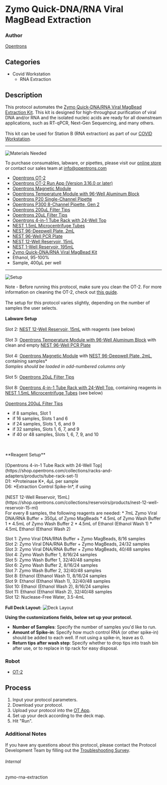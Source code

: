 # Zymo Quick-DNA/RNA Viral MagBead Extraction

### Author
[Opentrons](https://opentrons.com/)



## Categories
* Covid Workstation
	* RNA Extraction


## Description
This protocol automates the [Zymo Quick-DNA/RNA Viral MagBead Extraction Kit](https://www.zymoresearch.com/collections/quick-dna-rna-viral-kits/products/quick-dna-rna-viral-magbead). This kit is designed for high-throughput purification of viral DNA and/or RNA and the isolated nucleic acids are ready for all downstream applications, such as RT-qPCR, Next-Gen Sequencing, and many others.<br/>
<br/>
This kit can be used for Station B (RNA extraction) as part of our [COVID Workstation](https://blog.opentrons.com/how-to-use-opentrons-to-test-for-covid-19/).



---
![Materials Needed](https://s3.amazonaws.com/opentrons-protocol-library-website/custom-README-images/001-General+Headings/materials.png)

To purchase consumables, labware, or pipettes, please visit our [online store](https://shop.opentrons.com/) or contact our sales team at [info@opentrons.com](mailto:info@opentrons.com)

* [Opentrons OT-2](https://shop.opentrons.com/collections/ot-2-robot/products/ot-2)
* [Opentrons OT-2 Run App (Version 3.16.0 or later)](https://opentrons.com/ot-app/)
* [Opentrons Magnetic Module](https://shop.opentrons.com/collections/hardware-modules/products/magdeck)
* [Opentrons Temperature Module with 96-Well Aluminum Block](https://shop.opentrons.com/collections/hardware-modules/products/tempdeck)
* [Opentrons P20 Single-Channel Pipette](https://shop.opentrons.com/collections/ot-2-pipettes/products/single-channel-electronic-pipette)
* [Opentrons P300 8-Channel Pipette, Gen 2](https://opentrons.com/pipettes/)
* [Opentrons 200µL Filter Tips](https://shop.opentrons.com/collections/opentrons-tips)
* [Opentrons 20µL Filter Tips](https://shop.opentrons.com/collections/opentrons-tips)
* [Opentrons 4-in-1 Tube Rack with 24-Well Top](https://shop.opentrons.com/collections/racks-and-adapters/products/tube-rack-set-1)
* [NEST 1.5mL Microcentrifuge Tubes](https://shop.opentrons.com/collections/tubes/products/nest-microcentrifuge-tubes)
* [NEST 96-Deepwell Plate, 2mL](https://labware.opentrons.com/nest_96_wellplate_2ml_deep?category=wellPlate)
* [NEST 96-Well PCR Plate](https://shop.opentrons.com/collections/lab-plates/products/nest-0-1-ml-96-well-pcr-plate-full-skirt)
* [NEST 12-Well Reservoir, 15mL](https://shop.opentrons.com/collections/reservoirs/products/nest-12-well-reservoir-15-ml)
* [NEST 1-Well Reservoir, 195mL](https://labware.opentrons.com/nest_1_reservoir_195ml?category=reservoir)
* [Zymo Quick-DNA/RNA Viral MagBead Kit](https://www.zymoresearch.com/collections/quick-dna-rna-viral-kits/products/quick-dna-rna-viral-magbead)
* Ethanol, 95-100%
* Sample, 400µL per well


---
![Setup](https://s3.amazonaws.com/opentrons-protocol-library-website/custom-README-images/001-General+Headings/Setup.png)

Note - Before running this protocol, make sure you clean the OT-2. For more information on cleaning the OT-2, check out [this guide](https://support.opentrons.com/en/articles/1795522-cleaning-your-ot-2).<br/>
<br/>
The setup for this protocol varies slightly, depending on the number of samples the user selects.<br/>
<br/>
**Labware Setup**<br/>
<br/>
Slot 2: [NEST 12-Well Reservoir, 15mL](https://shop.opentrons.com/collections/reservoirs/products/nest-12-well-reservoir-15-ml) with reagents (see below)<br/>
<br/>
Slot 3: [Opentrons Temperature Module with 96-Well Aluminum Block](https://shop.opentrons.com/collections/hardware-modules/products/tempdeck) with clean and empty [NEST 96-Well PCR Plate](https://shop.opentrons.com/collections/lab-plates/products/nest-0-1-ml-96-well-pcr-plate-full-skirt)<br/>
<br/>
Slot 4: [Opentrons Magnetic Module](https://shop.opentrons.com/collections/hardware-modules/products/magdeck) with [NEST 96-Deepwell Plate, 2mL](https://labware.opentrons.com/nest_96_wellplate_2ml_deep?category=wellPlate), containing samples*<br/>
*Samples should be loaded in odd-numbered columns only*<br/>
<br/>
Slot 5: [Opentrons 20µL Filter Tips](https://shop.opentrons.com/collections/opentrons-tips)<br/>
<br/>
Slot 8: [Opentrons 4-in-1 Tube Rack with 24-Well Top](https://shop.opentrons.com/collections/racks-and-adapters/products/tube-rack-set-1), containing reagents in [NEST 1.5mL Microcentrifuge Tubes](https://shop.opentrons.com/collections/tubes/products/nest-microcentrifuge-tubes) (see below)<br/>
<br/>
[Opentrons 200µL Filter Tips](https://shop.opentrons.com/collections/opentrons-tips)<br/>
* if 8 samples, Slot 1
* if 16 samples, Slots 1 and 6
* if 24 samples, Slots 1, 6, and 9
* if 32 samples, Slots 1, 6, 7, and 9
* if 40 or 48 samples, Slots 1, 6, 7, 9, and 10

<br/>
<br/>
**Reagent Setup**<br/>
<br/>
[Opentrons 4-in-1 Tube Rack with 24-Well Top](https://shop.opentrons.com/collections/racks-and-adapters/products/tube-rack-set-1)<br/>
D1: *Proteinase K*, 4µL per sample<br/>
D6: *Extraction Control Spike-In*, if using<br/>
<br/>
[NEST 12-Well Reservoir, 15mL](https://shop.opentrons.com/collections/reservoirs/products/nest-12-well-reservoir-15-ml)<br/>
For every 8 samples, the following reagents are needed:
* 7mL Zymo Viral DNA/RNA Buffer + 350µL of Zymo MagBeads
* 4.5mL of Zymo Wash Buffer 1
* 4.5mL of Zymo Wash Buffer 2
* 4.5mL of Ethanol (Ethanol Wash 1)
* 4.5mL Ethanol (Ethanol Wash 2)

<br/>

Slot 1: Zymo Viral DNA/RNA Buffer + Zymo MagBeads, 8/16 samples<br/>
Slot 2: Zymo Viral DNA/RNA Buffer + Zymo MagBeads, 24/32 samples<br/>
Slot 3: Zymo Viral DNA/RNA Buffer + Zymo MagBeads, 40/48 samples<br/>
Slot 4: Zymo Wash Buffer 1, 8/16/24 samples<br/>
Slot 5: Zymo Wash Buffer 1, 32/40/48 samples<br/>
Slot 6: Zymo Wash Buffer 2, 8/16/24 samples<br/>
Slot 7: Zymo Wash Buffer 2, 32/40/48 samples<br/>
Slot 8: Ethanol (Ethanol Wash 1), 8/16/24 samples<br/>
Slot 9: Ethanol (Ethanol Wash 1), 32/40/48 samples<br/>
Slot 10: Ethanol (Ethanol Wash 2), 8/16/24 samples<br/>
Slot 11: Ethanol (Ethanol Wash 2), 32/40/48 samples<br/>
Slot 12: Nuclease-Free Water, 3.5-4mL<br/>
<br/>
**Full Deck Layout:**
![Deck Layout](https://s3.amazonaws.com/opentrons-protocol-library-website/custom-README-images/zymo-rna-extraction/zymo_48_layout.png)



__Using the customizations fields, below set up your protocol.__
* **Number of Samples**: Specify the number of samples you'd like to run.
* **Amount of Spike-in**: Specify how much control RNA (or other spike-in) should be added to each well. If not using a spike-in, leave as 0.
* **Return tips after wash step**: Specify whether to drop tips into trash bin after use, or to replace in tip rack for easy disposal.





### Robot
* [OT-2](https://opentrons.com/ot-2)

## Process

1. Input your protocol parameters.
2. Download your protocol.
3. Upload your protocol into the [OT App](https://opentrons.com/ot-app).
4. Set up your deck according to the deck map.
5. Hit "Run".

### Additional Notes
If you have any questions about this protocol, please contact the Protocol Development Team by filling out the [Troubleshooting Survey](https://protocol-troubleshooting.paperform.co/).

###### Internal
zymo-rna-extraction

